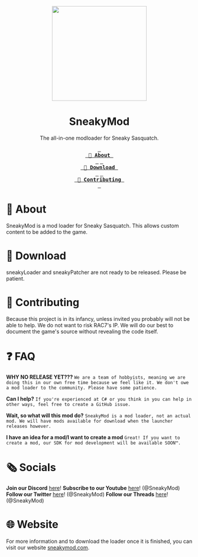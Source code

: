 <div align="center">
  <img width="256" src="https://cdn.discordapp.com/attachments/1081999943851589692/1128741298669637712/quatch_Large.png" /> <!-- Yeah this is temporary, I still think that the image should be in the repo itself -->
  <h1>SneakyMod</h1>
  <p>The all-in-one modloader for Sneaky Sasquatch.</p>
  
  **[<kbd> <br> 📝 About <br> </kbd>][About]**
  **[<kbd> <br> 📂 Download <br> </kbd>][About]**
  **[<kbd> <br> 🤝 Contributing <br> </kbd>][Contributing]**
</div>

# 📝 About
SneakyMod is a mod loader for Sneaky Sasquatch. This allows custom content to be added to the game.

# 📂 Download
sneakyLoader and sneakyPatcher are not ready to be released. Please be patient.

# 🤝 Contributing
Because this project is in its infancy, unless invited you probably will not be able to help.
We do not want to risk RAC7's IP.
We will do our best to document the game's source without revealing the code itself.

# ❓ FAQ
**WHY NO RELEASE YET???**
`We are a team of hobbyists, meaning we are doing this in our own free time because we feel like it. We don't owe a mod loader to the community. Please have some patience.`

**Can I help?**
`If you're experienced at C# or you think in you can help in other ways, feel free to create a GitHub issue.`

**Wait, so what will this mod do?**
`SneakyMod is a mod loader, not an actual mod. We will have mods available for download when the launcher releases however.`

**I have an idea for a mod/I want to create a mod**
`Great! If you want to create a mod, our SDK for mod development will be available SOON™.`

# 🗞️ Socials
**Join our Discord** [here](https://discord.gg/bsfpmrfS3X)!
**Subscribe to our Youtube** [here](https://www.youtube.com/@SneakyMod)! (@SneakyMod)
**Follow our Twitter** [here](https://twitter.com/SneakyMod)! (@SneakyMod)
**Follow our Threads** [here](https://www.threads.net/@SneakyMod)! (@SneakyMod)

# 🌐 Website
For more information and to download the loader once it is finished, you can visit our website [sneakymod.com](https://sneakymod.com).

<!-- Link variables -->
[About]: #-about
[Download]: #-download
[Contributing]: #-contributing
